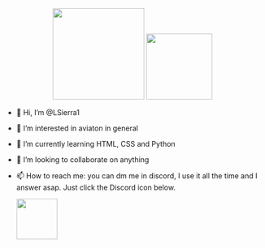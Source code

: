 <div align="center">
  <img height="180em" src="https://github-readme-stats.vercel.app/api?username=LSierra1&show_icons=true&theme=dark&include_all_commits=true&count_private=true"/>
  <img height="130em" src="https://github-readme-stats.vercel.app/api/top-langs/?username=LSierra1&layout=compact&langs_count=7&theme=dark"/>
</div>

  - 👋 Hi, I’m @LSierra1
- 👀 I’m interested in aviaton in general
- 🌱 I’m currently learning HTML, CSS and Python
- 💞️ I’m looking to collaborate on anything
- 📫 How to reach me: you can dm me in discord, I use it all the time and I answer asap. Just click the Discord icon below.
  
  <a href="https://discordapp.com/users/916018769342648330"><img src="https://discord.com/assets/2d20a45d79110dc5bf947137e9d99b66.svg" height="80px"></a>
